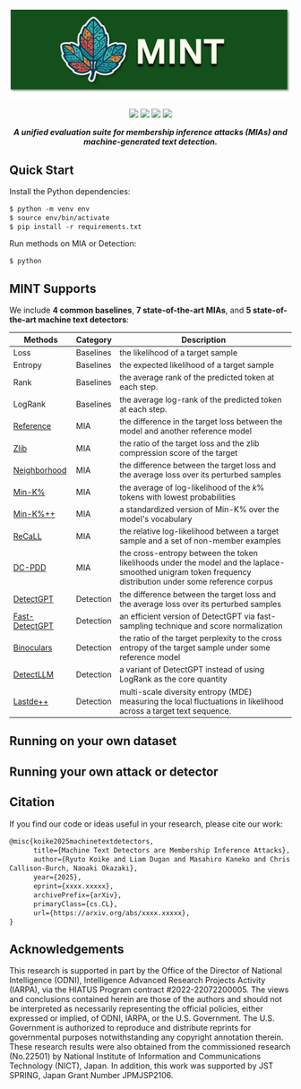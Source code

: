 <p align="center">
<img src="assets/mint_bar.png" alt="MINT" width="600">
</p>
<p align="center">
  <a href="https://github.com/liamdugan/raid/blob/main/LICENSE"><img src="https://img.shields.io/badge/License-MIT-blue.svg"/></a>
  <a href="https://ryuryukke.github.io/"><img src="https://img.shields.io/badge/NLP-NLP?label=Institute%20of%20Science%20Tokyo"/></a>
  <a href="https://liamdugan.com/"><img src="https://img.shields.io/badge/NLP-NLP?label=University%20of%20Pennsylvania"/></a>
  <a href="https://arxiv.org/abs/xxxxx.xxxxx"><img src="https://img.shields.io/badge/arXiv-xxxx.xxxxx-b31b1b.svg"/></a>
</p>
<p align="center">
<i><b>A unified evaluation suite for membership inference attacks (MIAs) and machine-generated text detection.</b></i>
</p>

## Quick Start
Install the Python dependencies:
```
$ python -m venv env
$ source env/bin/activate
$ pip install -r requirements.txt
```
Run methods on MIA or Detection:
```
$ python 
```


## MINT Supports
We include **4 common baselines**, **7 state-of-the-art MIAs**, and **5 state-of-the-art machine text detectors**:

| Methods | Category | Description
|-----------|----------|----------|
| Loss | Baselines | the likelihood of a target sample
| Entropy | Baselines | the expected likelihood of a target sample
| Rank | Baselines | the average rank of the predicted token at each step.
| LogRank | Baselines | the average log-rank of the predicted token at each step.
| [Reference](https://arxiv.org/abs/2012.07805) | MIA | the difference in the target loss between the model and another reference model
| [Zlib](https://arxiv.org/abs/2012.07805) | MIA | the ratio of the target loss and the zlib compression score of the target
| [Neighborhood](https://arxiv.org/abs/2305.18462) | MIA | the difference between the target loss and the average loss over its perturbed samples
| [Min-K%](https://arxiv.org/abs/2310.16789) | MIA | the average of log-likelihood of the $k$\% tokens with lowest probabilities
| [Min-K%++](https://arxiv.org/abs/2404.02936) | MIA | a standardized version of Min-K% over the model's vocabulary
| [ReCaLL](https://arxiv.org/abs/2406.15968) | MIA | the relative log-likelihood between a target sample and a set of non-member examples
| [DC-PDD](https://arxiv.org/abs/2409.14781) | MIA | the cross-entropy between the token likelihoods under the model and the laplace-smoothed unigram token frequency distribution under some reference corpus
| [DetectGPT](https://arxiv.org/abs/2301.11305) | Detection | the difference between the target loss and the average loss over its perturbed samples
| [Fast-DetectGPT](https://arxiv.org/abs/2310.05130) | Detection | an efficient version of DetectGPT via fast-sampling technique and score normalization
| [Binoculars](https://arxiv.org/abs/2401.12070) | Detection | the ratio of the target perplexity to the cross entropy of the target sample under some reference model
| [DetectLLM](https://arxiv.org/abs/2306.05540) | Detection | a variant of DetectGPT instead of using LogRank as the core quantity
| [Lastde++](https://arxiv.org/abs/2410.06072) | Detection | multi-scale diversity entropy (MDE) measuring the local fluctuations in likelihood across a target text sequence.


<!-- | Category | Methods |
|-----------|----------|
| Baselines | Loss, Rank, LogRank, Entropy |
| MIAs | [Reference](https://arxiv.org/abs/2012.07805), [Zlib](https://arxiv.org/abs/2012.07805), [Neighborhood](https://arxiv.org/abs/2305.18462), [Min-K%](https://arxiv.org/abs/2310.16789), [Min-K%++](https://arxiv.org/abs/2404.02936), [ReCaLL](https://arxiv.org/abs/2406.15968), [DC-PDD](https://arxiv.org/abs/2409.14781) |
| Detectors | [DetectGPT](https://arxiv.org/abs/2301.11305), [Fast-DetectGPT](https://arxiv.org/abs/2310.05130), [Binoculars](https://arxiv.org/abs/2401.12070), [DetectLLM](https://arxiv.org/abs/2306.05540), [Lastde++](https://arxiv.org/abs/2410.06072) | -->


## Running on your own dataset

## Running your own attack or detector


## Citation
If you find our code or ideas useful in your research, please cite our work:
```
@misc{koike2025machinetextdetectors,
      title={Machine Text Detectors are Membership Inference Attacks}, 
      author={Ryuto Koike and Liam Dugan and Masahiro Kaneko and Chris Callison-Burch, Naoaki Okazaki},
      year={2025},
      eprint={xxxx.xxxxx},
      archivePrefix={arXiv},
      primaryClass={cs.CL},
      url={https://arxiv.org/abs/xxxx.xxxxx}, 
}
```



## Acknowledgements
This research is supported in part by the Office of the Director of National Intelligence (ODNI), Intelligence Advanced Research Projects Activity (IARPA), via the HIATUS Program contract #2022-22072200005. The views and conclusions contained herein are those of the authors and should not be interpreted as necessarily representing the official policies, either expressed or implied, of ODNI, IARPA, or the U.S. Government. The U.S. Government is authorized to reproduce and distribute reprints for governmental purposes notwithstanding any copyright annotation therein. These research results were also obtained from the commissioned research (No.22501) by National Institute of Information and Communications Technology (NICT), Japan. In addition, this work was supported by JST SPRING, Japan Grant Number JPMJSP2106.
